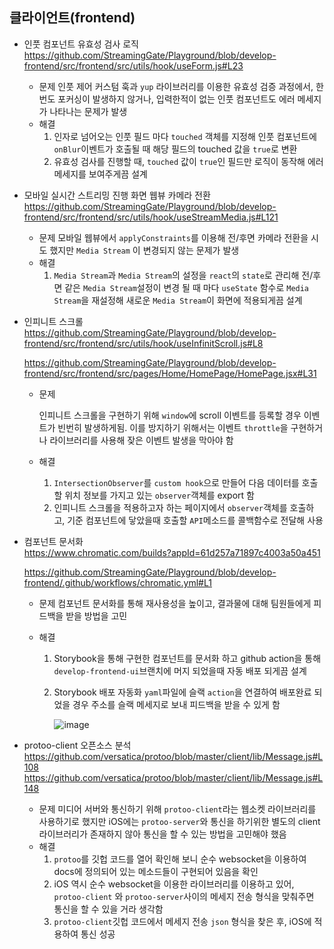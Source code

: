 ## 클라이언트(frontend)

* 인풋 컴포넌트 유효성 검사 로직 <br/>
  https://github.com/StreamingGate/Playground/blob/develop-frontend/src/frontend/src/utils/hook/useForm.js#L23

  * 문제
    인풋 제어 커스텀 훅과 `yup` 라이브러리를 이용한 유효성 검증 과정에서, 한번도 포커싱이 발생하지 않거나, 입력한적이 없는 인풋 컴포넌트도 에러 메세지가 나타나는 문제가 발생
  * 해결
    1. 인자로 넘어오는 인풋 필드 마다 `touched` 객체를 지정해 인풋 컴포넌트에 `onBlur`이벤트가 호출될 때 해당 필드의 touched 값을 `true`로 변환
    2. 유효성 검사를 진행할 때, `touched` 값이 `true`인 필드만 로직이 동작해 에러 메세지를 보여주게끔 설계

* 모바일 실시간 스트리밍 진행 화면 웹뷰 카메라 전환 <br/>
  https://github.com/StreamingGate/Playground/blob/develop-frontend/src/frontend/src/utils/hook/useStreamMedia.js#L121

  * 문제
    모바일 웹뷰에서 `applyConstraints`를 이용해 전/후면 카메라 전환을 시도 했지만 `Media Stream` 이 변경되지 않는 문제가 발생
  * 해결
    1. `Media Stream`과 `Media Stream`의 설정을 `react`의 `state`로 관리해 전/후면 같은 `Media Stream`설정이 변경 될 때 마다 `useState` 함수로 `Media Stream`을 재설정해 새로운 `Media Stream`이 화면에 적용되게끔 설계

* 인피니트 스크롤 <br/>
  https://github.com/StreamingGate/Playground/blob/develop-frontend/src/frontend/src/utils/hook/useInfinitScroll.js#L8

  https://github.com/StreamingGate/Playground/blob/develop-frontend/src/frontend/src/pages/Home/HomePage/HomePage.jsx#L31

  * 문제

    인피니트 스크롤을 구현하기 위해 `window`에 scroll 이벤트를 등록할 경우 이벤트가 빈번히 발생하게됨. 이를 방지하기 위해서는 이벤트 `throttle`을 구현하거나 라이브러리를 사용해 잦은 이벤트 발생을 막아야 함

  * 해결
    1. `IntersectionObserver`를 `custom hook`으로 만들어 다음 데이터를 호출할 위치 정보를 가지고 있는 `observer`객체를 export 함
    2. 인피니트 스크롤을 적용하고자 하는 페이지에서 `observer`객체를 호출하고, 기준 컴포넌트에 닿았을때 호출할 `API`메소드를 콜백함수로 전달해 사용

* 컴포넌트 문서화 <br/>
  https://www.chromatic.com/builds?appId=61d257a71897c4003a50a451

  https://github.com/StreamingGate/Playground/blob/develop-frontend/.github/workflows/chromatic.yml#L1

  * 문제
    컴포넌트 문서화를 통해 재사용성을 높이고, 결과물에 대해 팀원들에게 피드백을 받을 방법을 고민

  * 해결

    1. Storybook을 통해 구현한 컴포넌트를 문서화 하고 github action을 통해 `develop-frontend-ui`브랜치에 머지 되었을때 자동 배포 되게끔 설계

    2. Storybook 배포 자동화 `yaml`파일에 슬랙 `action`을 연결하여 배포완료 되었을 경우 주소를 슬랙 메세지로 보내 피드백을 받을 수 있게 함 

       ![image](https://user-images.githubusercontent.com/35404137/154907083-6fdfcb9c-dd7e-4a6a-9534-eeddda063b19.png)

* protoo-client 오픈소스 분석 <br/>
  https://github.com/versatica/protoo/blob/master/client/lib/Message.js#L108
  https://github.com/versatica/protoo/blob/master/client/lib/Message.js#L148
  * 문제
    미디어 서버와 통신하기 위해 `protoo-client`라는 웹소켓 라이브러리를 사용하기로 했지만 iOS에는 `protoo-server`와 통신을 하기위한 별도의 client 라이브러리가 존재하지 않아 통신을 할 수 있는 방법을 고민해야 했음
  * 해결
    1. `protoo`를 깃헙 코드를 열어 확인해 보니 순수 websocket을 이용하여 docs에 정의되어 있는 메소드들이 구현되어 있음을 확인
    2. iOS 역시 순수 websocket을 이용한 라이브러리를 이용하고 있어, `protoo-client` 와 `protoo-server`사이의 메세지 전송 형식을 맞춰주면 통신을 할 수 있을 거라 생각함
    3. `protoo-client`깃헙 코드에서 메세지 전송 `json` 형식을 찾은 후, iOS에 적용하여 통신 성공